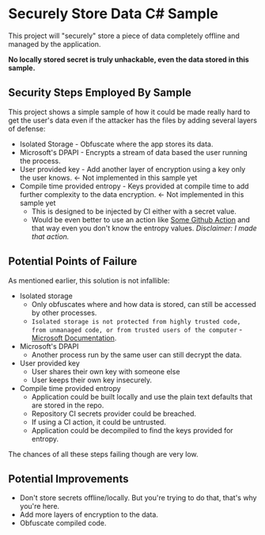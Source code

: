 # Securely Store Data C# Sample

This project will "securely" store a piece of data completely offline and managed by the application.

**No locally stored secret is truly unhackable, even the data stored in this sample.**

## Security Steps Employed By Sample

This project shows a simple sample of how it could be made really hard to get the user's data even if the attacker has the files by adding several layers of defense:

* Isolated Storage - Obfuscate where the app stores its data.
* Microsoft's DPAPI - Encrypts a stream of data based the user running the process.
* User provided key - Add another layer of encryption using a key only the user knows. <- Not implemented in this sample yet
* Compile time provided entropy - Keys provided at compile time to add further complexity to the data encryption. <- Not implemented in this sample yet
  * This is designed to be injected by CI either with a secret value.
  * Would be even better to use an action like [Some Github Action](SomeAddress) and that way even you don't know the entropy values. *Disclaimer: I made that action.*

## Potential Points of Failure

As mentioned earlier, this solution is not infallible:

* Isolated storage
  * Only obfuscates where and how data is stored, can still be accessed by other processes.
  * `Isolated storage is not protected from highly trusted code, from unmanaged code, or from trusted users of the computer` - [Microsoft Documentation](https://learn.microsoft.com/en-us/dotnet/standard/io/isolated-storage#:~:text=isolated%20storage%20is%20not%20protected%20from%20highly%20trusted%20code%2C%20from%20unmanaged%20code%2C%20or%20from%20trusted%20users%20of%20the%20computer).
* Microsoft's DPAPI
  * Another process run by the same user can still decrypt the data.
* User provided key
  * User shares their own key with someone else
  * User keeps their own key insecurely.
* Compile time provided entropy
  * Application could be built locally and use the plain text defaults that are stored in the repo.
  * Repository CI secrets provider could be breached.
  * If using a CI action, it could be untrusted.
  * Application could be decompiled to find the keys provided for entropy.

The chances of all these steps failing though are very low.

## Potential Improvements

* Don't store secrets offline/locally. But you're trying to do that, that's why you're here.
* Add more layers of encryption to the data.
* Obfuscate compiled code.
